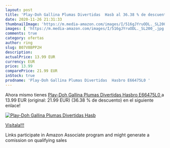 ```yaml
---
layout: post
title: 'Play-Doh Gallina Plumas Divertidas  Hasb al 36.38 % de descuento'
date: 2020-11-26 21:31:33
thumbnailImage: 'https://m.media-amazon.com/images/I/516gJYruODL._SL200_.jpg'
images: [ 'https://m.media-amazon.com/images/I/516gJYruODL._SL200_.jpg' ]
comments: true
category: ofertas
author: ring
slug: B07V8BPP2H
description:
actualPrice: 13.99 EUR
currency: EUR
price: 13.99
comparePrice: 21.99 EUR
inStock: true
prodname: 'Play-Doh Gallina Plumas Divertidas  Hasbro E66475L0 '
---
```


Ahora mismo tienes [Play-Doh Gallina Plumas Divertidas  Hasbro E66475L0 ](https://www.amazon.es/dp/B07V8BPP2H/?tag=tolees-21) a 13.99 EUR (original: 21.99 EUR) (36.38 %  de descuento) en el siguiente enlace!

[![Play-Doh Gallina Plumas Divertidas  Hasb](https://m.media-amazon.com/images/I/516gJYruODL._SL200_.jpg)](https://www.amazon.es/dp/B07V8BPP2H/?tag=tolees-21)

[Visítala!!!](https://www.amazon.es/dp/B07V8BPP2H/?tag=tolees-21)

Links participate in Amazon Associate program and might generate a comission on qualifying sales
